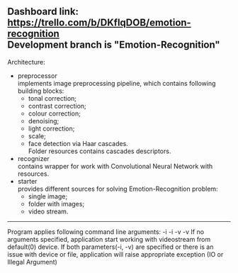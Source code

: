 Dashboard link: https://trello.com/b/DKflqDOB/emotion-recognition  
Development branch is "Emotion-Recognition"
---
Architecture:
* preprocessor  
    implements image preprocessing pipeline, which contains following building blocks:
    - tonal correction;
    - contrast correction; 
    - colour correction;
    - denoising;
    - light correction;
    - scale;
    - face detection via Haar cascades.  
    Folder resources contains cascades descriptors.
* recognizer   
  contains wrapper for work with Convolutional Neural Network with resources.
* starter  
  provides different sources for solving Emotion-Recognition problem:
    - single image;
    - folder with images;
    - video stream.
---

Program applies following command line arguments: 
-i <path to image>
-i <path to folder with images>
-v <id of the opened video capturing device>
-v <path to video file>
If no arguments specified, application start working with videostream from default(0) device.
If both parameters(-i, -v) are specified or there is an issue with device or file, application will raise appropriate exception (IO or Illegal Argument)
